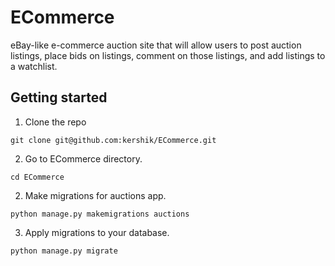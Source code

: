 # ECommerce
eBay-like e-commerce auction site that will allow users to post auction listings, place bids on listings, comment on those listings, and add listings to a watchlist.

## Getting started

1. Clone the repo

```
git clone git@github.com:kershik/ECommerce.git
```

2. Go to ECommerce directory.

```
cd ECommerce
```

2. Make migrations for auctions app.

```
python manage.py makemigrations auctions
```

3. Apply migrations to your database.

```
python manage.py migrate
```
